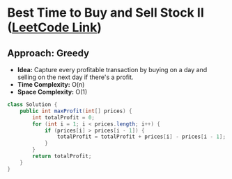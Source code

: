 # Best Time to Buy and Sell Stock II ([LeetCode Link](https://leetcode.com/problems/best-time-to-buy-and-sell-stock-ii/))

## Approach: Greedy
- **Idea:** Capture every profitable transaction by buying on a day and selling on the next day if there's a profit.
- **Time Complexity:** O(n)
- **Space Complexity:** O(1)

```java
class Solution {
    public int maxProfit(int[] prices) {
        int totalProfit = 0;
        for (int i = 1; i < prices.length; i++) {
            if (prices[i] > prices[i - 1]) {
                totalProfit = totalProfit + prices[i] - prices[i - 1];
            }
        }
        return totalProfit;
    }
}
```